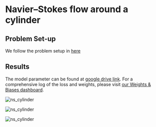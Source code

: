 # Navier–Stokes flow around a cylinder

## Problem Set-up

We follow the problem setup in [here](https://wwwold.mathematik.tu-dortmund.de/~featflow/en/benchmarks/cfdbenchmarking/flow/dfg_benchmark2_re100.html)




## Results

The model parameter can be found at [google drive link](https://drive.google.com/drive/folders/1wy_SJUMPOMFM19P9ChGu_cRlk99VRdZ1?usp=drive_link). For a comprehensive log of the loss and weights, please visit [our Weights & Biases dashboard](https://wandb.ai/jaxpi/ns_unsteady_cylinder?workspace=user-).


![ns_cylinder](figures/ns_cylinder_u.gif)

![ns_cylinder](figures/ns_cylinder_v.gif)

![ns_cylinder](figures/ns_cylinder_w.gif)
